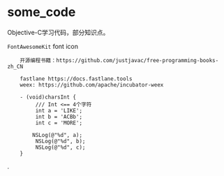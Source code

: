 # some_code
Objective-C学习代码，部分知识点。



`FontAwesomeKit` font icon
```
    开源编程书籍：https://github.com/justjavac/free-programming-books-zh_CN

    fastlane https://docs.fastlane.tools
    weex: https://github.com/apache/incubator-weex
```
```
    - (void)charsInt {
         /// Int <== 4个字符
         int a = 'LIKE';
         int b = 'ACBb';
         int c = 'MORE';
    
        NSLog(@"%d", a);
         NSLog(@"%d", b);
         NSLog(@"%d", c);
    }
```

.
